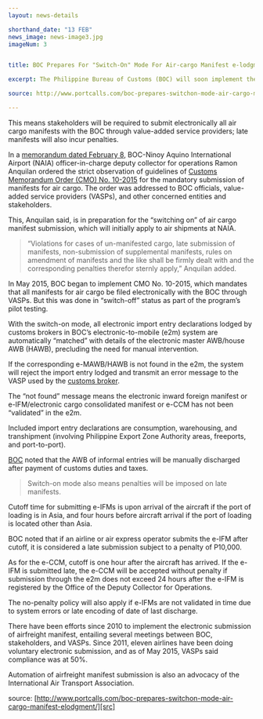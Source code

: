 ```yaml
---
layout: news-details

shorthand_date: "13 FEB"
news_image: news-image3.jpg
imageNum: 3


title: BOC Prepares For "Switch-On" Mode For Air-cargo Manifest e-lodgment

excerpt: The Philippine Bureau of Customs (BOC) will soon implement the “switch-on” mode for the electronic submission of airfreight manifest.

source: http://www.portcalls.com/boc-prepares-switchon-mode-air-cargo-manifest-elodgment/

---
```


This means stakeholders will be required to submit electronically all air cargo manifests with the BOC through value-added service providers; late manifests will also incur penalties.

In a [memorandum dated February 8][cmo], BOC-Ninoy Aquino International Airport (NAIA) officer-in-charge deputy collector for operations Ramon Anquilan ordered the strict observation of guidelines of [Customs Memorandum Order (CMO) No. 10-2015][cmo] for the mandatory submission of manifests for air cargo. The order was addressed to BOC officials, value-added service providers (VASPs), and other concerned entities and stakeholders.

This, Anquilan said, is in preparation for the “switching on” of air cargo manifest submission, which will initially apply to air shipments at NAIA.

>“Violations for cases of un-manifested cargo, late submission of manifests, non-submission of supplemental manifests, rules on amendment of manifests and the like shall be firmly dealt with and the corresponding penalties therefor sternly apply,” Anquilan added.

In May 2015, BOC began to implement CMO No. 10-2015, which mandates that all manifests for air cargo be filed electronically with the BOC through VASPs. But this was done in “switch-off” status as part of the program’s pilot testing.

With the switch-on mode, all electronic import entry declarations lodged by customs brokers in BOC’s electronic-to-mobile (e2m) system are automatically “matched” with details of the electronic master AWB/house AWB (HAWB), precluding the need for manual intervention.

If the corresponding e-MAWB/HAWB is not found in the e2m, the system will reject the import entry lodged and transmit an error message to the VASP used by the [customs broker][erc].

The “not found” message means the electronic inward foreign manifest or e-IFM/electronic cargo consolidated manifest or e-CCM has not been “validated” in the e2m.

Included import entry declarations are consumption, warehousing, and transhipment (involving Philippine Export Zone Authority areas, freeports, and port-to-port).

[BOC][boc] noted that the AWB of informal entries will be manually discharged after payment of customs duties and taxes.

>Switch-on mode also means penalties will be imposed on late manifests.

Cutoff time for submitting e-IFMs is upon arrival of the aircraft if the port of loading is in Asia, and four hours before aircraft arrival if the port of loading is located other than Asia.

BOC noted that if an airline or air express operator submits the e-IFM after cutoff, it is considered a late submission subject to a penalty of P10,000.

As for the e-CCM, cutoff is one hour after the aircraft has arrived. If the e-IFM is submitted late, the e-CCM will be accepted without penalty if submission through the e2m does not exceed 24 hours after the e-IFM is registered by the Office of the Deputy Collector for Operations.

The no-penalty policy will also apply if e-IFMs are not validated in time due to system errors or late encoding of date of last discharge.

There have been efforts since 2010 to implement the electronic submission of airfreight manifest, entailing several meetings between BOC, stakeholders, and VASPs. Since 2011, eleven airlines have been doing voluntary electronic submission, and as of May 2015, VASPs said compliance was at 50%.

Automation of airfreight manifest submission is also an advocacy of the International Air Transport Association. 

source: [http://www.portcalls.com/boc-prepares-switchon-mode-air-cargo-manifest-elodgment/][src]

[src]: http://www.portcalls.com/boc-prepares-switchon-mode-air-cargo-manifest-elodgment/
[cmo]: http://customs.gov.ph/wp-content/uploads/2015/04/CMO-No.10-2015-Mandatory-Submission-of-Manifests-for-Air-Cargo.pdf
[boc]: http://customs.gov.ph/
[erc]: http://ercabayabay.com/
